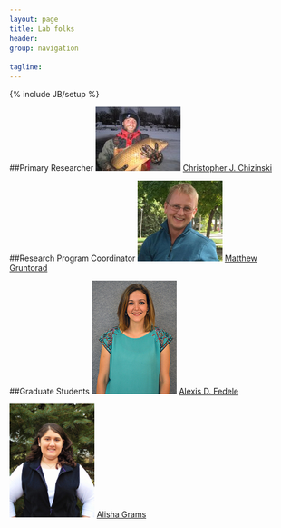 ```yaml
---
layout: page
title: Lab folks
header: 
group: navigation

tagline: 
---
```

{% include JB/setup %}

##Primary Researcher
![alt text](/figs/chiz1.jpg "Chris Chizinski")     [Christopher J. Chizinski](/chrischizinski.html) 



##Research Program Coordinator
![alt text](/figs/gruntorad1.jpg "Matt Gruntorad")     [Matthew Gruntorad](/mgruntorad.html)



##Graduate Students
![alt text](/figs/fedele1.jpg "Alexis Fedele")     [Alexis D. Fedele](/alexisfedele.html)


![alt text](/figs/grams1.jpg "Alisha Grams")     [Alisha Grams](/alishagrams.html)

